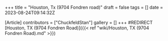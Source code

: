 +++
title = "Houston, Tx (9704 Fondren road)"
draft = false
tags = []
date = 2023-08-24T09:14:32Z

[Article]
contributors = ["ChuckfeldStan"]
gallery = []
+++
#REDIRECT [Houston, TX (9704 Fondren Road)]({{< ref "wiki/Houston, TX (9704 Fondren Road).md" >}})